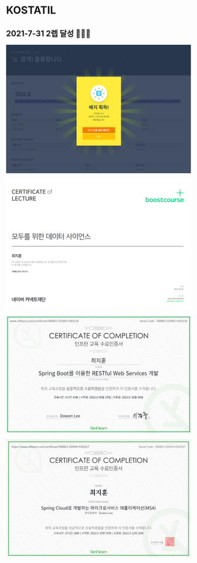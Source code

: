 # KOSTATIL

## 2021-7-31 2렙 달성 🥳🥳🥳

![img](README.assets/level2.jpg)

![image-20210925235348729](README.assets/image-20210925235348729.png)

![image-20211004010946931](README.assets/image-20211004010946931.png)

![image-20220202224409218](README.assets/image-20220202224409218.png)
